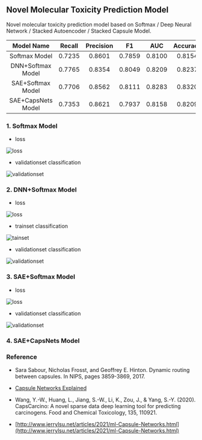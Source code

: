 ## Novel Molecular Toxicity Prediction Model

Novel molecular toxicity prediction model based on Softmax / Deep Neural Network / Stacked Autoencoder / Stacked Capsule Model.

| Model Name | Recall | Precision  | F1 | AUC | Accuracy |
| :----: | :----: | :----: | :----: | :----: | :----: |
| Softmax Model | 0.7235 | 0.8601 | 0.7859 | 0.8100 | 0.8154 |
| DNN+Softmax Model | 0.7765 | 0.8354 | 0.8049 | 0.8209| 0.8237 |
| SAE+Softmax Model | 0.7706 | 0.8562 | 0.8111 | 0.8283 | 0.8320 |
| SAE+CapsNets Model | 0.7353 | 0.8621 | 0.7937 | 0.8158 | 0.8209 |

### 1. Softmax Model

- loss

![loss](./data/results/softmax/loss.png)

- validationset classification

![validationset](./data/results/softmax/validation_best.png)

### 2. DNN+Softmax Model

- loss

![loss](./data/results/deep_neural_network/loss.jpeg)

- trainset classification

![tainset](./data/results/deep_neural_network/train_epoch4.png)

- validationset classification

![validationset](./data/results/deep_neural_network/validation_best.png)

### 3. SAE+Softmax Model

- loss

![loss](./data/results/stacked_autoencoder/loss.png)

- validationset classification

![validationset](./data/results/stacked_autoencoder/validation_best.png)

### 4. SAE+CapsNets Model

### Reference

- Sara Sabour, Nicholas Frosst, and Geoffrey E. Hinton. Dynamic routing between capsules. In NIPS, pages 3859-3869, 2017.

- [Capsule Networks Explained](https://kndrck.co/posts/capsule_networks_explained/?nsukey=T%2FHdvRcjUBfihkYW23QZW0A8Q%2BljC4XZ9xJ0fVl2CVMEplz%2F1PwPluHYtS%2FUUxitMi%2BroERqd7kohaw8wXNUYmJUzpRpzSz6sud35oxMViGrNEpilQ7i3%2BPynLRiLYP6IEd7tmfNSkYGb%2F2vn4J4pnIht3tu6lihLD6vwQ7frfIQvDI8G3K0f1ILzbiFWx%2FV4%2BYufwFyWlyf9ypf7TDd1g%3D%3D)

- Wang, Y.-W., Huang, L., Jiang, S.-W., Li, K., Zou, J., & Yang, S.-Y. (2020). CapsCarcino: A novel sparse data deep learning tool for predicting carcinogens. Food and Chemical Toxicology, 135, 110921.

- [http://www.jerrylsu.net/articles/2021/ml-Capsule-Networks.html](http://www.jerrylsu.net/articles/2021/ml-Capsule-Networks.html)